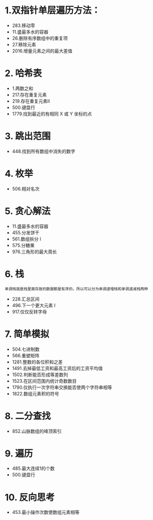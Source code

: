 # 1.双指针单层遍历方法：
- 283.移动零
- 11.盛最多水的容器
- 26.删除有序数组中的重复项
- 27.移除元素
- 2016.增量元素之间的最大差值

# 2. 哈希表
- 1.两数之和
- 217.存在重复元素  
- 219.存在重复元素II
- 500.键盘行
- 1779.找到最近的有相同 X 或 Y 坐标的点

# 3. 跳出范围
- 448.找到所有数组中消失的数字

# 4. 枚举
- 506.相对名次

# 5. 贪心解法
- 11.盛最多水的容器
- 455.分发饼干  
- 561.数组拆分 I
- 575.分糖果
- 976.三角形的最大周长

# 6. 栈
    单调栈就是栈里面存放的数据都是有序的，所以可以分为单调递增栈和单调递减栈两种
- 228.汇总区间
- 496.下一个更大元素 I
- 917.仅仅反转字母

# 7. 简单模拟
- 504.七进制数
- 566.重塑矩阵
- 1281.整数的各位积和之差
- 1491.去掉最低工资和最高工资后的工资平均值
- 1502.判断能否形成等差数列
- 1523.在区间范围内统计奇数数目
- 1790.仅执行一次字符串交换能否使两个字符串相等
- 1822.数组元素积的符号

# 8. 二分查找
- 852.山脉数组的峰顶索引

# 9. 遍历
- 485.最大连续1的个数
- 500.键盘行

# 10. 反向思考
- 453.最小操作次数使数组元素相等
